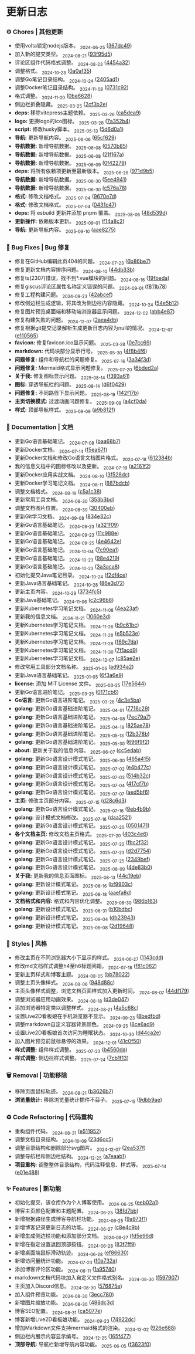 # 更新日志

### ⚙️ Chores | 其他更新

* 使用volta锁定nodejs版本。 <sub style="color: var(--vp-c-gray)"> 2024-06-25</sub> ([367dc49](https://github.com/magicgopher/magicgopher-blog/commit/367dc49206d6b632a0ae5d85427decd8151b1f34))
* 加入新的提交类型。 <sub style="color: var(--vp-c-gray)"> 2024-08-21</sub> ([93f95d5](https://github.com/magicgopher/magicgopher-blog/commit/93f95d5712d18dd92452f3b7e4827ea2d8593bc8))
* 评论区组件代码格式调整。 <sub style="color: var(--vp-c-gray)"> 2024-08-23</sub> ([4454a32](https://github.com/magicgopher/magicgopher-blog/commit/4454a323f014de2a9ece224d2ed491882f0a9914))
* 调整格式。 <sub style="color: var(--vp-c-gray)"> 2024-10-23</sub> ([0a0af35](https://github.com/magicgopher/magicgopher-blog/commit/0a0af3553b20ae220baa27e06f2d3d951476475e))
* 调整Go笔记目录结构。 <sub style="color: var(--vp-c-gray)"> 2024-10-24</sub> ([2405ad1](https://github.com/magicgopher/magicgopher-blog/commit/2405ad11598602fc3dd6f5b3cf4903f37699ee13))
* 调整Docker笔记目录结构。 <sub style="color: var(--vp-c-gray)"> 2024-11-08</sub> ([0731c92](https://github.com/magicgopher/magicgopher-blog/commit/0731c92028a746bd111414e70492d518e00ef471))
* 格式调整。 <sub style="color: var(--vp-c-gray)"> 2024-11-20</sub> ([0ba6628](https://github.com/magicgopher/magicgopher-blog/commit/0ba662814454b7383efc723b7bbe8e0d8a47f506))
* 侧边栏折叠隐藏。 <sub style="color: var(--vp-c-gray)"> 2025-03-25</sub> ([2cf3b2e](https://github.com/magicgopher/magicgopher-blog/commit/2cf3b2edcb86028c609171c2eeea832ffa2a2ed3))
* **deps:** 移除vitepress主题依赖。 <sub style="color: var(--vp-c-gray)"> 2025-03-26</sub> ([ca5dea9](https://github.com/magicgopher/magicgopher-blog/commit/ca5dea93ccbb37dd8a4b1abfe124ed2b3c524006))
* **logo:** 更换logo的ico图标。 <sub style="color: var(--vp-c-gray)"> 2025-03-28</sub> ([7a352b4](https://github.com/magicgopher/magicgopher-blog/commit/7a352b4cf96dafc4956305fc7392c583627c2569))
* **script:** 修改husky脚本。 <sub style="color: var(--vp-c-gray)"> 2025-05-13</sub> ([5d6d0a1](https://github.com/magicgopher/magicgopher-blog/commit/5d6d0a113552155a2741fa92fb5e9d79b3a85822))
* **导航:** 更新导航内容。 <sub style="color: var(--vp-c-gray)"> 2025-06-06</sub> ([65cf629](https://github.com/magicgopher/magicgopher-blog/commit/65cf629c667da6af20afa4f4bc3679103e93877e))
* **导航数据:** 新增导航数据。 <sub style="color: var(--vp-c-gray)"> 2025-06-08</sub> ([0570b85](https://github.com/magicgopher/magicgopher-blog/commit/0570b8579361099dc430744c98eaa5bf20cdb28f))
* **导航数据:** 新增导航数据。 <sub style="color: var(--vp-c-gray)"> 2025-06-08</sub> ([21f167a](https://github.com/magicgopher/magicgopher-blog/commit/21f167a53da8e49d5a25b38abfe5ef98f9b9e573))
* **导航数据:** 新增导航数据。 <sub style="color: var(--vp-c-gray)"> 2025-06-09</sub> ([0f42279](https://github.com/magicgopher/magicgopher-blog/commit/0f4227912f77686e121fc99b2c963ceca43716d4))
* **deps:** 将所有依赖项更新至最新版本。 <sub style="color: var(--vp-c-gray)"> 2025-06-26</sub> ([971d9b5](https://github.com/magicgopher/magicgopher-blog/commit/971d9b5254e6a43fc25fc2dc4414c0758db2319a))
* **导航数据:** 新增导航数据。 <sub style="color: var(--vp-c-gray)"> 2025-06-30</sub> ([5ee4941](https://github.com/magicgopher/magicgopher-blog/commit/5ee494195f09054751b93fabcf6f05ef797d3c14))
* **导航数据:** 新增导航数据。 <sub style="color: var(--vp-c-gray)"> 2025-06-30</sub> ([c576a78](https://github.com/magicgopher/magicgopher-blog/commit/c576a7875d144c8981b686dd771cd50238296995))
* **格式:** 修改文档格式。 <sub style="color: var(--vp-c-gray)"> 2025-07-04</sub> ([9670e7d](https://github.com/magicgopher/magicgopher-blog/commit/9670e7df5368335a7e907aa2378d49e2867682ee))
* **格式:** 修改文档格式。 <sub style="color: var(--vp-c-gray)"> 2025-07-04</sub> ([0431c47](https://github.com/magicgopher/magicgopher-blog/commit/0431c471b57ab03e6801eca3e3593f0758c65be7))
* **deps:** 将 esbuild 更新并添加 pnpm 覆盖。 <sub style="color: var(--vp-c-gray)"> 2025-08-06</sub> ([48d539d](https://github.com/magicgopher/magicgopher-blog/commit/48d539d49640c8ec610234688f1548bc37b33c01))
* **更新操作:** 依赖版本更新。 <sub style="color: var(--vp-c-gray)"> 2025-09-01</sub> ([f14a8c2](https://github.com/magicgopher/magicgopher-blog/commit/f14a8c21985c7fc6973b767eabb8a600819d0f7c))
* **导航:** 更新导航内容。 <sub style="color: var(--vp-c-gray)"> 2025-09-10</sub> ([aae8275](https://github.com/magicgopher/magicgopher-blog/commit/aae827595e42afd1046388c18c300a4fda801258))


### 🐛 Bug Fixes | Bug 修复

* 修复在GitHub编辑此页404的问题。 <sub style="color: var(--vp-c-gray)"> 2024-07-23</sub> ([6b86be7](https://github.com/magicgopher/magicgopher-blog/commit/6b86be72b2f1d7ed8a48bdba86cd3659c65b93ec))
* 修复更新文档内容排序问题。 <sub style="color: var(--vp-c-gray)"> 2024-08-10</sub> ([44db33b](https://github.com/magicgopher/magicgopher-blog/commit/44db33b44757aa01ff0af784e6534afc52f3e2e9))
* 修复ts(2307)错误，找不到*.vue模块的问题。 <sub style="color: var(--vp-c-gray)"> 2024-08-16</sub> ([19fbeda](https://github.com/magicgopher/magicgopher-blog/commit/19fbeda80b960642b7021847f94ebbc20cadafc3))
* 修复giscus评论区属性名称定义错误的问题。 <sub style="color: var(--vp-c-gray)"> 2024-09-01</sub> ([f811b78](https://github.com/magicgopher/magicgopher-blog/commit/f811b786d7569d8c8e14258c57177fd848d849f7))
* 修复工程构建问题。 <sub style="color: var(--vp-c-gray)"> 2024-09-23</sub> ([42abcef](https://github.com/magicgopher/magicgopher-blog/commit/42abceff1e390a464417c59c4059b1e3e399aaa2))
* 修改侧边栏生成逻辑，将其改为侧边栏内容隐藏。 <sub style="color: var(--vp-c-gray)"> 2024-10-24</sub> ([54e5b12](https://github.com/magicgopher/magicgopher-blog/commit/54e5b12e8b5c7ecc73ad0e9bbc743a02b6a81a19))
* 修复图片预览桌面端和移动端浏览器显示问题。 <sub style="color: var(--vp-c-gray)"> 2024-12-02</sub> ([abb4e87](https://github.com/magicgopher/magicgopher-blog/commit/abb4e87d2ca013ed14a0e27dc5a00faa521b7bcc))
* 修复构建失败的问题。 <sub style="color: var(--vp-c-gray)"> 2024-12-07</sub> ([2aea4db](https://github.com/magicgopher/magicgopher-blog/commit/2aea4db2a985e587074da9a56ab9163def5e83b6))
* 修复根据git提交记录解析生成更新日志内容为null的情况。 <sub style="color: var(--vp-c-gray)"> 2024-12-07</sub> ([e110565](https://github.com/magicgopher/magicgopher-blog/commit/e1105656e1d58db12b6f16ac40d8cd3fb5b0fc5b))
* **favicon:** 修复favicon.ico显示问题。 <sub style="color: var(--vp-c-gray)"> 2025-03-28</sub> ([0e7cc69](https://github.com/magicgopher/magicgopher-blog/commit/0e7cc69582bee819c2c4b34fe724bf2fcec39130))
* **markdown:** 代码块部分显示行号。 <sub style="color: var(--vp-c-gray)"> 2025-05-30</sub> ([4f8b4f6](https://github.com/magicgopher/magicgopher-blog/commit/4f8b4f6cb1da7459f1a0aa05687db7dc3a4f4292))
* **问题修复:** 组件和导航栏的问题修复。 <sub style="color: var(--vp-c-gray)"> 2025-07-16</sub> ([3a34f3d](https://github.com/magicgopher/magicgopher-blog/commit/3a34f3d3f478281b289cc24e4c884d6217a5abbc))
* **问题修复:** Mermaid格式显示问题修复。 <sub style="color: var(--vp-c-gray)"> 2025-07-20</sub> ([6bded2a](https://github.com/magicgopher/magicgopher-blog/commit/6bded2af9c35bdde24aeca2316f9f544e9435ff6))
* **关于我:** 修复图标显示问题。 <sub style="color: var(--vp-c-gray)"> 2025-08-14</sub> ([f393a61](https://github.com/magicgopher/magicgopher-blog/commit/f393a613f519b068cd84a58cd4df9bc4921cf51e))
* **图标:** 穿透导航栏的问题。 <sub style="color: var(--vp-c-gray)"> 2025-08-14</sub> ([d6f0429](https://github.com/magicgopher/magicgopher-blog/commit/d6f042944c8a1fec0a838198b064b934b83df68c))
* **问题修复:** 不同路径下显示问题。 <sub style="color: var(--vp-c-gray)"> 2025-08-19</sub> ([142f17b](https://github.com/magicgopher/magicgopher-blog/commit/142f17b0b47031f3e711a6fc5b6d802a4042e4b6))
* **主页切换模式:** 过渡动画问题修复。 <sub style="color: var(--vp-c-gray)"> 2025-09-09</sub> ([a4cf0da](https://github.com/magicgopher/magicgopher-blog/commit/a4cf0da17d6511c96d64139ef8c7e43d63aaa22a))
* **样式:** 顶部导航样式。 <sub style="color: var(--vp-c-gray)"> 2025-09-09</sub> ([a9b812f](https://github.com/magicgopher/magicgopher-blog/commit/a9b812f1e7dc549724ea5f254825c86ad560d213))


### 📝 Documentation | 文档

* 更新Go语言基础笔记。 <sub style="color: var(--vp-c-gray)"> 2024-07-08</sub> ([baa68b7](https://github.com/magicgopher/magicgopher-blog/commit/baa68b7513ce7923fc9da567509c328131b2e31d))
* 更新Docker文档。 <sub style="color: var(--vp-c-gray)"> 2024-07-14</sub> ([f5ea67f](https://github.com/magicgopher/magicgopher-blog/commit/f5ea67ffca108db9d1162fd49757ee221f09436b))
* 更新Docker文档和修改Go语言文档图片格式。 <sub style="color: var(--vp-c-gray)"> 2024-07-18</sub> ([612384b](https://github.com/magicgopher/magicgopher-blog/commit/612384b51bcd57c19180528fd801146ff101d690))
* 我的信息文档中的图标修改以及更新。 <sub style="color: var(--vp-c-gray)"> 2024-07-19</sub> ([a2161f2](https://github.com/magicgopher/magicgopher-blog/commit/a2161f2c4c3b5430f340c36dbd310807479d6da5))
* 更新Docker应用实战文档。 <sub style="color: var(--vp-c-gray)"> 2024-08-10</sub> ([3f528dc](https://github.com/magicgopher/magicgopher-blog/commit/3f528dc897409930303ff6dd5b3fb1347700eb6b))
* 更新Docker学习笔记文档。 <sub style="color: var(--vp-c-gray)"> 2024-08-11</sub> ([887bdcb](https://github.com/magicgopher/magicgopher-blog/commit/887bdcb286f21e1843d29d94b2527232cbb037f4))
* 调整文档格式。 <sub style="color: var(--vp-c-gray)"> 2024-08-19</sub> ([c5a1c38](https://github.com/magicgopher/magicgopher-blog/commit/c5a1c38cffe1946fa830fc9352e2d21e4fc28a3b))
* 更新常用工具文档。 <sub style="color: var(--vp-c-gray)"> 2024-08-30</sub> ([353b3bd](https://github.com/magicgopher/magicgopher-blog/commit/353b3bdc5643f6ba091b2763678787a15af98bde))
* 调整文档图片位置。 <sub style="color: var(--vp-c-gray)"> 2024-08-30</sub> ([30400eb](https://github.com/magicgopher/magicgopher-blog/commit/30400ebf072612e0156cd5de6a0849825c770635))
* 更新Git学习文档。 <sub style="color: var(--vp-c-gray)"> 2024-09-08</sub> ([834e32c](https://github.com/magicgopher/magicgopher-blog/commit/834e32c59e6d2b241bf66283d615970704b96dd6))
* 更新Go语言基础笔记。 <sub style="color: var(--vp-c-gray)"> 2024-09-23</sub> ([a321f09](https://github.com/magicgopher/magicgopher-blog/commit/a321f098e4aed06050ac09e58909b85aac2eb524))
* 更新Go语言基础笔记。 <sub style="color: var(--vp-c-gray)"> 2024-09-23</sub> ([11c988e](https://github.com/magicgopher/magicgopher-blog/commit/11c988e40df0217a2d6944e4b35c90943164671b))
* 更新Go语言基础笔记。 <sub style="color: var(--vp-c-gray)"> 2024-09-25</sub> ([4e4642e](https://github.com/magicgopher/magicgopher-blog/commit/4e4642e13a8cdddda63c6ec61ff0d12dfb6d6753))
* 更新Go语言基础笔记。 <sub style="color: var(--vp-c-gray)"> 2024-10-04</sub> ([7c90ea1](https://github.com/magicgopher/magicgopher-blog/commit/7c90ea125f154fb38c59091325fdadb1083f289a))
* 更新Go语言基础笔记。 <sub style="color: var(--vp-c-gray)"> 2024-10-23</sub> ([98e4219](https://github.com/magicgopher/magicgopher-blog/commit/98e4219911564ec40722cd60663f58e2c0034498))
* 更新Go语言基础笔记。 <sub style="color: var(--vp-c-gray)"> 2024-10-23</sub> ([3a3aca8](https://github.com/magicgopher/magicgopher-blog/commit/3a3aca864d975595d15f5bf1f6afaba8eb7d8710))
* 初始化提交Java笔记目录。 <sub style="color: var(--vp-c-gray)"> 2024-10-24</sub> ([f2df4ce](https://github.com/magicgopher/magicgopher-blog/commit/f2df4ce468ecf3f9f9068586a6d1e50fd8a3a142))
* 更新Java语言基础笔记。 <sub style="color: var(--vp-c-gray)"> 2024-10-28</sub> ([86e3d72](https://github.com/magicgopher/magicgopher-blog/commit/86e3d724d3a49f83aa07cfc76d92244f2ca2fd8e))
* 更新主页内容。 <sub style="color: var(--vp-c-gray)"> 2024-10-29</sub> ([3734fc5](https://github.com/magicgopher/magicgopher-blog/commit/3734fc53ecd004d4ec8610433e0c390b5ca9b104))
* 更新Java基础笔记。 <sub style="color: var(--vp-c-gray)"> 2024-11-06</sub> ([c2c96b8](https://github.com/magicgopher/magicgopher-blog/commit/c2c96b8e6718e7d94a3db16171f8f5ca90064db2))
* 更新Kubernetes学习笔记文档。 <sub style="color: var(--vp-c-gray)"> 2024-11-08</sub> ([4ea23af](https://github.com/magicgopher/magicgopher-blog/commit/4ea23af554529c10b6a482d18c62515a4780e770))
* 更新我的信息文档。 <sub style="color: var(--vp-c-gray)"> 2024-11-21</sub> ([1060e3d](https://github.com/magicgopher/magicgopher-blog/commit/1060e3da1cf5551a629560cf582915af0d2d3aba))
* 更新Kubernetes学习笔记文档。 <sub style="color: var(--vp-c-gray)"> 2024-11-26</sub> ([b9c61bc](https://github.com/magicgopher/magicgopher-blog/commit/b9c61bc820018f844e3e52a55b0a9ae50ee42d50))
* 更新Kubernetes学习笔记文档。 <sub style="color: var(--vp-c-gray)"> 2024-11-28</sub> ([e5b523e](https://github.com/magicgopher/magicgopher-blog/commit/e5b523e7ea2ebc43a07ae58be08d0dc5fca9cc32))
* 更新Kubernetes学习笔记文档。 <sub style="color: var(--vp-c-gray)"> 2024-11-28</sub> ([f69c7da](https://github.com/magicgopher/magicgopher-blog/commit/f69c7da913f21ee5afb3dc48a0983ef644b7a155))
* 更新Kubernetes学习笔记文档。 <sub style="color: var(--vp-c-gray)"> 2024-11-30</sub> ([7f1acd9](https://github.com/magicgopher/magicgopher-blog/commit/7f1acd9fad60b5f14f042d5c133acf9ed78d17a0))
* 更新Kubernetes学习笔记文档。 <sub style="color: var(--vp-c-gray)"> 2024-12-07</sub> ([c85ae2e](https://github.com/magicgopher/magicgopher-blog/commit/c85ae2e1890bf7ae463223e26feba732795b24e1))
* 修改常用工具部分文档名称。 <sub style="color: var(--vp-c-gray)"> 2025-01-05</sub> ([ad934a2](https://github.com/magicgopher/magicgopher-blog/commit/ad934a2c295229d393591621c261cf13d0dcc7f0))
* 更新Java语言基础笔记。 <sub style="color: var(--vp-c-gray)"> 2025-01-05</sub> ([6f3a6e9](https://github.com/magicgopher/magicgopher-blog/commit/6f3a6e90be80ef5594a5d5cacc13a1f158c2a406))
* **license:** 添加 MIT License 文件。 <sub style="color: var(--vp-c-gray)"> 2025-03-25</sub> ([17e5644](https://github.com/magicgopher/magicgopher-blog/commit/17e56448cec9dfa5706024730ebdb411dfb3471c))
* 更新Go语言进阶笔记。 <sub style="color: var(--vp-c-gray)"> 2025-03-25</sub> ([0171cb6](https://github.com/magicgopher/magicgopher-blog/commit/0171cb61d6224da44710f1372abbcd83d5d840e6))
* **Go语言:** 更新Go语言进阶笔记。 <sub style="color: var(--vp-c-gray)"> 2025-03-28</sub> ([4c3e5ba](https://github.com/magicgopher/magicgopher-blog/commit/4c3e5ba3f8c3f0333a7454e93e0d75d08892c321))
* **golang:** 更新Go语言基础进阶笔记。 <sub style="color: var(--vp-c-gray)"> 2025-04-01</sub> ([7716c29](https://github.com/magicgopher/magicgopher-blog/commit/7716c29cdc8b8745e06b68ff883ddc16312ff0b7))
* **golang:** 更新Go语言基础进阶笔记。 <sub style="color: var(--vp-c-gray)"> 2025-04-08</sub> ([7ec79a7](https://github.com/magicgopher/magicgopher-blog/commit/7ec79a7c467faa38d88eda25c2994bdc04f30365))
* **golang:** 更新Go语言基础进阶笔记。 <sub style="color: var(--vp-c-gray)"> 2025-04-18</sub> ([825ae78](https://github.com/magicgopher/magicgopher-blog/commit/825ae78a63f2339545eeb8a29d64d4b7938735c9))
* **golang:** 更新Go语言基础进阶笔记。 <sub style="color: var(--vp-c-gray)"> 2025-05-13</sub> ([12b378b](https://github.com/magicgopher/magicgopher-blog/commit/12b378b4d757c3bb1746996e6c1979d2888aa612))
* **golang:** 更新Go语言基础进阶笔记。 <sub style="color: var(--vp-c-gray)"> 2025-05-30</sub> ([696f9f2](https://github.com/magicgopher/magicgopher-blog/commit/696f9f22ea270fab5594184c1738ab978e942869))
* **about:** 更新关于我的信息内容。 <sub style="color: var(--vp-c-gray)"> 2025-06-07</sub> ([cc5edab](https://github.com/magicgopher/magicgopher-blog/commit/cc5edab5f709046ccb4d8fb281da2acbd191007e))
* **golang:** 更新Go语言设计模式笔记。 <sub style="color: var(--vp-c-gray)"> 2025-06-30</sub> ([465a415](https://github.com/magicgopher/magicgopher-blog/commit/465a415b902107981ca8be51bba91a4dc9adb9a8))
* **golang:** 更新Go语言设计模式笔记。 <sub style="color: var(--vp-c-gray)"> 2025-07-02</sub> ([e4b477c](https://github.com/magicgopher/magicgopher-blog/commit/e4b477cdfbac13e6d5cb018df6ccdd0a7f60f87a))
* **golang:** 更新Go语言设计模式笔记。 <sub style="color: var(--vp-c-gray)"> 2025-07-03</sub> ([514b32c](https://github.com/magicgopher/magicgopher-blog/commit/514b32c0dc45b9fb6bf4c7089d12cecd1c9e3c7a))
* **golang:** 更新Go语言设计模式笔记。 <sub style="color: var(--vp-c-gray)"> 2025-07-04</sub> ([417cf7b](https://github.com/magicgopher/magicgopher-blog/commit/417cf7b1691b420d5c274013e80bce9c0d506817))
* **golang:** 更新Go语言设计模式笔记。 <sub style="color: var(--vp-c-gray)"> 2025-07-07</sub> ([aed5bf6](https://github.com/magicgopher/magicgopher-blog/commit/aed5bf6750006098972530e8938a90d653e106de))
* **主页:** 修改主页部分内容。 <sub style="color: var(--vp-c-gray)"> 2025-07-15</sub> ([d28c6d3](https://github.com/magicgopher/magicgopher-blog/commit/d28c6d3ee8d1d13bfed492b4e1cecde01e3429c3))
* **golang:** 更新Go语言设计模式笔记。 <sub style="color: var(--vp-c-gray)"> 2025-07-16</sub> ([9eb4b9b](https://github.com/magicgopher/magicgopher-blog/commit/9eb4b9b6d5e7f30360b46b5095324f8b8e4f7f1b))
* **golang:** 设计模式文档修改。 <sub style="color: var(--vp-c-gray)"> 2025-07-16</sub> ([daa2521](https://github.com/magicgopher/magicgopher-blog/commit/daa2521c88a2d9dfdd90d64a147d61a42a1ce26f))
* **golang:** 更新Go语言设计模式笔记。 <sub style="color: var(--vp-c-gray)"> 2025-07-20</sub> ([0501471](https://github.com/magicgopher/magicgopher-blog/commit/050147148d59b21a4605c5d8dcfce4948b2e78a3))
* **各个文档主页:** 修改文档主页格式。 <sub style="color: var(--vp-c-gray)"> 2025-07-20</sub> ([403c4e6](https://github.com/magicgopher/magicgopher-blog/commit/403c4e601a2ad5dbaeba407a81a1ca92503e8e49))
* **golang:** 更新Go语言设计模式笔记。 <sub style="color: var(--vp-c-gray)"> 2025-07-22</sub> ([fbc2f32](https://github.com/magicgopher/magicgopher-blog/commit/fbc2f32f9448b7317313c907a52add0513e80490))
* **golang:** 更新Go语言设计模式笔记。 <sub style="color: var(--vp-c-gray)"> 2025-07-23</sub> ([d2d7754](https://github.com/magicgopher/magicgopher-blog/commit/d2d7754275c98a24a749ba5c296efdbb78899ee8))
* **golang:** 更新Go语言设计模式笔记。 <sub style="color: var(--vp-c-gray)"> 2025-07-25</sub> ([2349bef](https://github.com/magicgopher/magicgopher-blog/commit/2349bef01ab9c67e846d267fe0a93381833a071a))
* **golang:** 更新Go语言设计模式笔记。 <sub style="color: var(--vp-c-gray)"> 2025-08-09</sub> ([4de83b0](https://github.com/magicgopher/magicgopher-blog/commit/4de83b08d72c7a013d931b15e012c605de4f337c))
* **关于我:** 更新我的信息页面图标。 <sub style="color: var(--vp-c-gray)"> 2025-08-13</sub> ([44c19eb](https://github.com/magicgopher/magicgopher-blog/commit/44c19ebf5b4cdcf3ddb82b05cb12d6441ddd7f75))
* **golang:** 更新设计模式笔记。 <sub style="color: var(--vp-c-gray)"> 2025-08-16</sub> ([bf9903c](https://github.com/magicgopher/magicgopher-blog/commit/bf9903cef984586462edc47a7f048f29ae938b21))
* **golang:** 更新设计模式笔记。 <sub style="color: var(--vp-c-gray)"> 2025-08-18</sub> ([aaefa8d](https://github.com/magicgopher/magicgopher-blog/commit/aaefa8d50bd123456cb697d7bb935246dd265ae0))
* **文档格式和内容:** 格式和内容优化调整。 <sub style="color: var(--vp-c-gray)"> 2025-08-30</sub> ([986b163](https://github.com/magicgopher/magicgopher-blog/commit/986b1639d8e88a5e92246e3d0ea46eb63daf8fe5))
* **golang:** 更新设计模式笔记。 <sub style="color: var(--vp-c-gray)"> 2025-08-31</sub> ([b10bdbc](https://github.com/magicgopher/magicgopher-blog/commit/b10bdbce6a8ae169b46c9a39852ed2f63b8db23c))
* **golang:** 更新设计模式笔记。 <sub style="color: var(--vp-c-gray)"> 2025-09-04</sub> ([db23943](https://github.com/magicgopher/magicgopher-blog/commit/db23943815236bd37f0130586159f78e38b34a05))
* **golang:** 更新设计模式笔记。 <sub style="color: var(--vp-c-gray)"> 2025-09-08</sub> ([2d19648](https://github.com/magicgopher/magicgopher-blog/commit/2d19648f06ef8b99e97ba7ffde31bb503f88760e))


### 💄 Styles | 风格

* 修改主页在不同浏览器大小下显示的样式。 <sub style="color: var(--vp-c-gray)"> 2024-06-27</sub> ([1143cdd](https://github.com/magicgopher/magicgopher-blog/commit/1143cddf16ba8c96cb8f02023eb80efc474236d1))
* 修改md文档样式调整h4至h6标题间距。 <sub style="color: var(--vp-c-gray)"> 2024-07-18</sub> ([f81c062](https://github.com/magicgopher/magicgopher-blog/commit/f81c062266facf339cab8785aa5da2cc9b4bbaf2))
* 更新主页样式和博客主题。 <sub style="color: var(--vp-c-gray)"> 2024-08-05</sub> ([bb78022](https://github.com/magicgopher/magicgopher-blog/commit/bb78022ac5e43fe0fe8d1aa8bc4f58eda9cfba7f))
* 调整主页头像样式。 <sub style="color: var(--vp-c-gray)"> 2024-08-06</sub> ([948d88c](https://github.com/magicgopher/magicgopher-blog/commit/948d88ccffdd98e6bb20a90c63b2de5a0b8bc10f))
* 主页头像样式调整，浏览文档页面样式加入更新时间。 <sub style="color: var(--vp-c-gray)"> 2024-08-07</sub> ([44df179](https://github.com/magicgopher/magicgopher-blog/commit/44df1797fe4b7bc57e2fd25e5691c0013b756197))
* 调整浏览器应用动画效果。 <sub style="color: var(--vp-c-gray)"> 2024-08-18</sub> ([d3de047](https://github.com/magicgopher/magicgopher-blog/commit/d3de047776e9d63eb42775450f6ea75ea4c9bfd7))
* 添加浏览器特定类以调整样式。 <sub style="color: var(--vp-c-gray)"> 2024-08-21</sub> ([4a5c68c](https://github.com/magicgopher/magicgopher-blog/commit/4a5c68cc9ccf21e71dec11ee33f0edd0b24e7e17))
* 设置Live2D看板娘在手机浏览器不显示。 <sub style="color: var(--vp-c-gray)"> 2024-09-23</sub> ([8bedfbd](https://github.com/magicgopher/magicgopher-blog/commit/8bedfbd93cd463e031f2f419f6f51f99340835a4))
* 调整markdown自定义容器背景颜色。 <sub style="color: var(--vp-c-gray)"> 2024-09-25</sub> ([8ce6ad9](https://github.com/magicgopher/magicgopher-blog/commit/8ce6ad903ff203e80c9e45fddb429122d04d52ca))
* 设置Live2D看板娘首次访问为睡眠状态。 <sub style="color: var(--vp-c-gray)"> 2024-10-30</sub> ([d44ca2e](https://github.com/magicgopher/magicgopher-blog/commit/d44ca2ecfeb1477c3fd14f29acbcd1ee50df0a36))
* 加入图片预览前鼠标悬停的效果。 <sub style="color: var(--vp-c-gray)"> 2024-12-01</sub> ([41c0f50](https://github.com/magicgopher/magicgopher-blog/commit/41c0f5095025518016c04c3f7dcf7994e32dfc46))
* **样式调整:** 组件样式调整。 <sub style="color: var(--vp-c-gray)"> 2025-07-23</sub> ([b4560da](https://github.com/magicgopher/magicgopher-blog/commit/b4560daac4d420d7aecf5e80f9b6bcb3ffdb8e86))
* **样式调整:** 侧边栏样式调整。 <sub style="color: var(--vp-c-gray)"> 2025-07-24</sub> ([7cb1f13](https://github.com/magicgopher/magicgopher-blog/commit/7cb1f135b46c1b60f7451fe44392153e6058609c))


### 🗑️ Removal | 功能移除

* 移除页面鼠标轨迹。 <sub style="color: var(--vp-c-gray)"> 2024-08-21</sub> ([b3626b7](https://github.com/magicgopher/magicgopher-blog/commit/b3626b78acf418ca3253656d9cdad9e289a775da))
* **浏览量统计:** 移除浏览量统计插件不蒜子。 <sub style="color: var(--vp-c-gray)"> 2025-07-15</sub> ([9dbb9ae](https://github.com/magicgopher/magicgopher-blog/commit/9dbb9ae407bcc4692f2b426544f6b642f63baa2a))


### ♻ Code Refactoring | 代码重构

* 重构组件代码。 <sub style="color: var(--vp-c-gray)"> 2024-08-31</sub> ([e511952](https://github.com/magicgopher/magicgopher-blog/commit/e5119525013c81c5ff6c43dfde49217fb80211eb))
* 调整文档目录结构。 <sub style="color: var(--vp-c-gray)"> 2024-10-09</sub> ([23d6cc5](https://github.com/magicgopher/magicgopher-blog/commit/23d6cc50d867124e21712bbacae54a5637f2456a))
* 调整目录结构和删除部分svg图片。 <sub style="color: var(--vp-c-gray)"> 2024-12-07</sub> ([2ea537f](https://github.com/magicgopher/magicgopher-blog/commit/2ea537fbed39e346c6702b369e5bbe57ef89506f))
* 调整导航栏和侧边栏结构。 <sub style="color: var(--vp-c-gray)"> 2024-12-25</sub> ([a7eaab1](https://github.com/magicgopher/magicgopher-blog/commit/a7eaab1e2d8c1ceac6c13d6c57a8054d52f7cf12))
* **项目重构:** 调整整体目录结构，代码注释信息、样式等。 <sub style="color: var(--vp-c-gray)"> 2025-07-14</sub> ([e01e488](https://github.com/magicgopher/magicgopher-blog/commit/e01e48804e152c318b4b5d3964176614c8c3fcba))


### ✨ Features | 新功能

* 初始化提交，该仓库作为个人博客使用。 <sub style="color: var(--vp-c-gray)"> 2024-06-25</sub> ([eeb02a1](https://github.com/magicgopher/magicgopher-blog/commit/eeb02a1b78cc361a26fb08254465d1f92773f719))
* 博客主页颜色配置和主题配置。 <sub style="color: var(--vp-c-gray)"> 2024-06-25</sub> ([38fd7bb](https://github.com/magicgopher/magicgopher-blog/commit/38fd7bb161101834a0907bf7b5966ad2a7bfb3fe))
* 新增根据路径生成博客导航栏功能。 <sub style="color: var(--vp-c-gray)"> 2024-06-25</sub> ([9a973f1](https://github.com/magicgopher/magicgopher-blog/commit/9a973f13a9dd75a3a11ac25c05333d17daa690a3))
* 新增博客记录更新日志的功能。 <sub style="color: var(--vp-c-gray)"> 2024-06-27</sub> ([c8e4c9b](https://github.com/magicgopher/magicgopher-blog/commit/c8e4c9b555cc817cb2e17f0d12a5e935b9168273))
* 新增生成侧边栏功能和添加部分文档。 <sub style="color: var(--vp-c-gray)"> 2024-06-27</sub> ([fd5e96d](https://github.com/magicgopher/magicgopher-blog/commit/fd5e96d21f61b983bbb23c172c394bb0622d024c))
* 新增在指定设置返回顶部按钮。 <sub style="color: var(--vp-c-gray)"> 2024-06-28</sub> ([83f7ff9](https://github.com/magicgopher/magicgopher-blog/commit/83f7ff949ef68dbe86cd90a8988e940863feac48))
* 新增桌面端鼠标滑动轨迹。 <sub style="color: var(--vp-c-gray)"> 2024-06-28</sub> ([ef86630](https://github.com/magicgopher/magicgopher-blog/commit/ef86630b31edd044efee0d93a0ca952df38697ee))
* 新增访问量统计功能。 <sub style="color: var(--vp-c-gray)"> 2024-07-23</sub> ([f0a732a](https://github.com/magicgopher/magicgopher-blog/commit/f0a732a77bcd9b16b76923ca72d49ee3815fe1a7))
* 添加博客评论区功能。 <sub style="color: var(--vp-c-gray)"> 2024-08-11</sub> ([1a95740](https://github.com/magicgopher/magicgopher-blog/commit/1a95740000eb8c3cd089b720c38d31dff378735b))
* markdown文档代码块加入自定义文件格式别名。 <sub style="color: var(--vp-c-gray)"> 2024-08-30</sub> ([f597907](https://github.com/magicgopher/magicgopher-blog/commit/f597907fb03008911e875e36140cad28dc3249c9))
* 主页加入Discord信息。 <sub style="color: var(--vp-c-gray)"> 2024-08-30</sub> ([576875e](https://github.com/magicgopher/magicgopher-blog/commit/576875eb24eceb6ee7b2edc870fac9702e1ff26c))
* 加入组件预览功能。 <sub style="color: var(--vp-c-gray)"> 2024-08-30</sub> ([3ecc780](https://github.com/magicgopher/magicgopher-blog/commit/3ecc7808207981e5212b448a542d9b7cb9ea4835))
* 新增图片缩放功能。 <sub style="color: var(--vp-c-gray)"> 2024-08-30</sub> ([488dc3d](https://github.com/magicgopher/magicgopher-blog/commit/488dc3da42995894b294ab9e7c27d566248cf213))
* 博客SEO配置。 <sub style="color: var(--vp-c-gray)"> 2024-08-31</sub> ([ca5077e](https://github.com/magicgopher/magicgopher-blog/commit/ca5077ebc02eff92cda1be6b6a33dabe333e2438))
* 博客新增Live2D看板娘功能。 <sub style="color: var(--vp-c-gray)"> 2024-09-23</sub> ([74922dc](https://github.com/magicgopher/magicgopher-blog/commit/74922dc0210b1a971c2a640fc9b95754be447457))
* 增加Markdown文件支持mermaid格式的渲染。 <sub style="color: var(--vp-c-gray)"> 2024-12-02</sub> ([926e688](https://github.com/magicgopher/magicgopher-blog/commit/926e68854d801295ddb2a46a6e529185d0875552))
* 侧边栏内展示内容显示编号。 <sub style="color: var(--vp-c-gray)"> 2024-12-25</sub> ([165f477](https://github.com/magicgopher/magicgopher-blog/commit/165f477611e7c2da162a0099cf2baede38e7a00d))
* **顶部导航:** 导航栏新增导航内容功能。 <sub style="color: var(--vp-c-gray)"> 2025-06-05</sub> ([f3623f0](https://github.com/magicgopher/magicgopher-blog/commit/f3623f0f80d172825bb6d21f2e19829d681a1b38))



